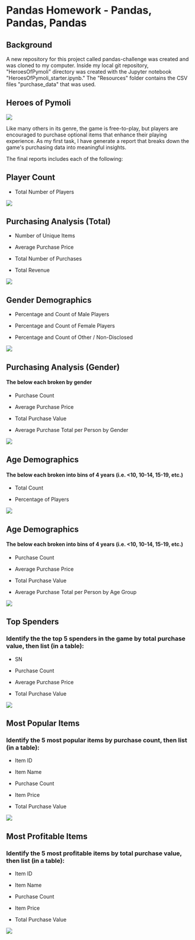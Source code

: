 # Pandas Homework - Pandas, Pandas, Pandas

## Background
A new repository for this project called pandas-challenge was created and was cloned to my computer.
Inside my local git repository, "HeroesOfPymoli" directory was created with the Jupyter notebook "HeroesOfPymoli_starter.ipynb."
The "Resources" folder contains the CSV files "purchase_data" that was used.

## Heroes of Pymoli

![](Images/Fantasy_image.png)


Like many others in its genre, the game is free-to-play, but players are encouraged to purchase optional items that enhance their playing experience. As my first task, I have generate a report that breaks down the game's purchasing data into meaningful insights.

The final reports includes each of the following:

## Player Count

   * Total Number of Players

![](Images/1player_count_image.png)


## Purchasing Analysis (Total)

   * Number of Unique Items
    
   * Average Purchase Price
    
   * Total Number of Purchases
    
   * Total Revenue
   
![](Images/2purchasing_anlysis_image.png)


## Gender Demographics

   * Percentage and Count of Male Players

   * Percentage and Count of Female Players

   * Percentage and Count of Other / Non-Disclosed
   
 ![](Images/3gender_demographics_image.png)


## Purchasing Analysis (Gender)

#### The below each broken by gender

   * Purchase Count
   
   * Average Purchase Price
   
   * Total Purchase Value

   * Average Purchase Total per Person by Gender
   
 ![](Images/4gender_purchasing_analysis_image.png)
 
   
## Age Demographics

#### The below each broken into bins of 4 years (i.e. <10, 10-14, 15-19, etc.)

   * Total Count

   * Percentage of Players

   
![](Images/5age_demographics_image.png)


## Age Demographics


#### The below each broken into bins of 4 years (i.e. <10, 10-14, 15-19, etc.)

  * Purchase Count

  * Average Purchase Price

  * Total Purchase Value

  * Average Purchase Total per Person by Age Group


![](Images/6age_purchasing_analysis_image.png) 


## Top Spenders


### Identify the the top 5 spenders in the game by total purchase value, then list (in a table):

   * SN

   * Purchase Count

   * Average Purchase Price

   * Total Purchase Value


![](Images/7top_spender_image.png)


## Most Popular Items


### Identify the 5 most popular items by purchase count, then list (in a table):

  * Item ID

  * Item Name

  * Purchase Count

  * Item Price

  * Total Purchase Value


![](Images/8most_popular_image.png)


## Most Profitable Items

### Identify the 5 most profitable items by total purchase value, then list (in a table):

  * Item ID
  
  * Item Name
  
  * Purchase Count
  
  * Item Price
  
  * Total Purchase Value


![](Images/9most_profitable_image.png)
